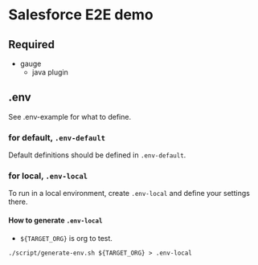 # Salesforce E2E demo

## Required

- gauge
  - java plugin

## .env

See .env-example for what to define.

### for default, `.env-default`

Default definitions should be defined in `.env-default`.

### for local, `.env-local`

To run in a local environment,
create `.env-local` and define your settings there.

#### How to generate `.env-local`

- `${TARGET_ORG}` is org to test.
```shell
./script/generate-env.sh ${TARGET_ORG} > .env-local
```